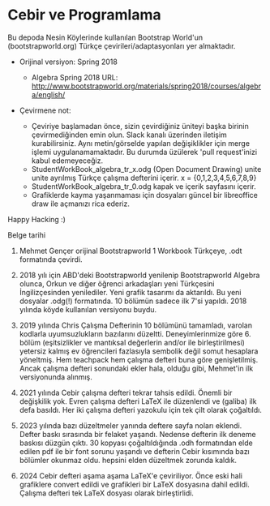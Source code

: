# Cebir ve Programlama
Bu depoda Nesin Köylerinde kullanılan Bootstrap World'un (bootstrapworld.org) Türkçe çevirileri/adaptasyonları yer almaktadır. 

- Orijinal versiyon: Spring 2018 
    + Algebra Spring 2018 URL: http://www.bootstrapworld.org/materials/spring2018/courses/algebra/english/

- Çevirmene not:
   + Çeviriye başlamadan önce, sizin çevirdiğiniz üniteyi başka birinin çevirmediğinden emin olun. Slack kanalı üzerinden iletişim kurabilirsiniz. Aynı metin/görselde yapılan değişiklikler için merge işlemi uygulanamamaktadır. Bu durumda üzülerek 'pull request'inizi kabul edemeyeceğiz.
   + StudentWorkBook_algebra_tr_x.odg (Open Document Drawing) unite unite ayrılmış Türkçe çalışma defterini içerir. x = {0,1,2,3,4,5,6,7,8,9}
   + StudentWorkBook_algebra_tr_0.odg kapak ve içerik sayfasını içerir.  
   + Grafiklerde kayma yaşanmaması için dosyaları güncel bir libreoffice draw ile açmanızı rica ederiz.

Happy Hacking :)

Belge tarihi

1. Mehmet Gençer orijinal Bootstrapworld 1 Workbook Türkçeye, .odt formatında çevirdi.

2. 2018 yılı için ABD'deki Bootstrapworld yenilenip Bootstrapworld Algebra olunca, Orkun ve diğer öğrenci arkadaşları yeni Türkçesini İngilizçesinden yenilediler. Yeni grafik tasarımı da aktarıldı. Bu yeni dosyalar .odg(!) formatında. 10 bölümün sadece ilk 7'si yapıldı. 2018 yılında köyde kullanılan versiyonu buydu.

3. 2019 yılında Chris Çalışma Defterinin 10 bölümünü tamamladı, varolan kodlarla uyumsuzlukların bazılarını düzeltti. Deneyimlerinmize göre 6. bölüm (eşitsizlikler ve mantıksal değerlerin and/or ile birleştirilmesi) yetersiz kalmış ev öğrencileri fazlasıyla sembolik değil somut hesaplara yöneltmiş. Hem teachpack hem çalışma defteri buna göre genişletilmiş. Ancak çalışma defteri sonundaki ekler hala, olduğu gibi, Mehmet'in ilk versiyonunda alınmış.

4. 2021 yılında Cebir çalışma defteri tekrar tahsis edildi. Önemli bir değişkilik yok. Evren çalışma defteri LaTeX ile düzenlendi ve (galiba) ilk defa basıldı. Her iki çalışma defteri yazokulu için tek çilt olarak çoğaltıldı. 

5. 2023 yılında bazı düzeltmeler yanında deftere sayfa noları eklendi. Defter baskı sırasında bir felaket yaşandı. Nedense defterin ilk deneme baskısı düzgün çıktı. 30 kopyası çoğaltıldığında .odh formatından elde edilen pdf ile bir font sorunu yaşandı ve defterin Cebir kısımında bazı bölümler okunmaz oldu. hepsini elden düzeltmek zorunda kaldık. 

6. 2024 Cebir defteri aşama aşama LaTeX'e çeviriliyor. Önce eski hali grafiklere convert edildi ve grafikleri bir LaTeX dosyasına dahil edildi. Çalışma defteri tek LaTeX dosyası olarak birleştirlidi.
